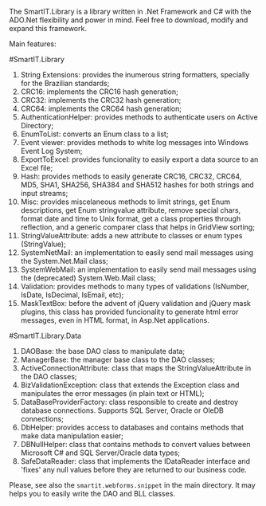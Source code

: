 The SmartIT.Library is a library written in .Net Framework and C# with the ADO.Net flexibility and power in mind. Feel free to download, modify and expand this framework.

Main features:

#SmartIT.Library

1. String Extensions: provides the inumerous string formatters, specially for the Brazilian standards;
2. CRC16: implements the CRC16 hash generation;
3. CRC32: implements the CRC32 hash generation;
4. CRC64: implements the CRC64 hash generation;
5. AuthenticationHelper: provides methods to authenticate users on Active Directory;
6. EnumToList: converts an Enum class to a list;
7. Event viewer: provides methods to white log messages into Windows Event Log System;
8. ExportToExcel: provides funcionality to easily export a data source to an Excel file;
9. Hash: provides methods to easily generate CRC16, CRC32, CRC64, MD5, SHA1, SHA256, SHA384 and SHA512 hashes for both strings and input streams;
10. Misc: provides miscelaneous methods to limit strings, get Enum descriptions, get Enum stringvalue attribute, remove special chars, format date and time to Unix format, get a class properties through reflection, and a generic comparer class that helps in GridView sorting;
11. StringValueAttribute: adds a new attribute to classes or enum types (StringValue);
12. SystemNetMail: an implementation to easily send mail messages using the System.Net.Mail class;
13. SystemWebMail: an implementation to easily send mail messages using the (deprecated) System.Web.Mail class;
13. Validation: provides methods to many types of validations (IsNumber, IsDate, IsDecimal, IsEmail, etc);
14. MaskTextBox: before the advent of jQuery validation and jQuery mask plugins, this class has provided funcionality to generate html error messages, even in HTML format, in Asp.Net applications.

#SmartIT.Library.Data

1. DAOBase: the base DAO class to manipulate data;
2. ManagerBase: the manager base class to the DAO classes;
3. ActiveConnectionAttribute: class that maps the StringValueAttribute in the DAO classes;
4. BizValidationException: class that extends the Exception class and manipulates the error messages (in plain text or HTML);
5. DataBaseProviderFactory: class responsible to create and destroy database connections. Supports SQL Server, Oracle or OleDB connections;
6. DbHelper: provides access to databases and contains methods that make data manipulation easier;
7. DBNullHelper: class that contains methods to convert values between Microsoft C# and SQL Server/Oracle data types;
8. SafeDataReader: class that implements the IDataReader interface and 'fixes' any null values before they are returned to our business code.

Please, see also the `smartit.webforms.snippet` in the main directory. It may helps you to easily write the DAO and BLL classes.
